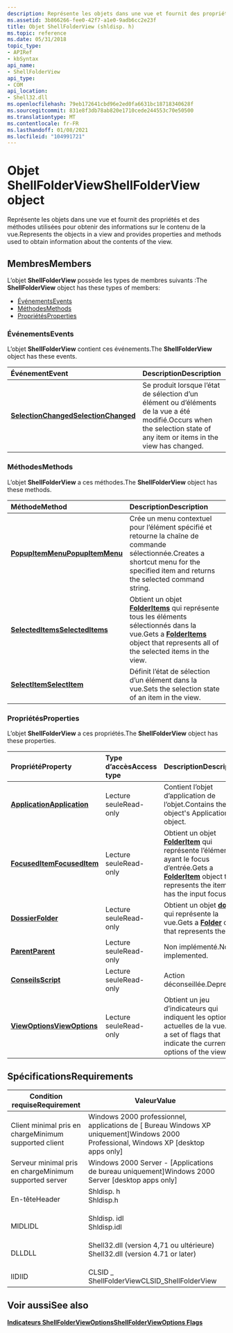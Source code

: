 ```yaml
---
description: Représente les objets dans une vue et fournit des propriétés et des méthodes utilisées pour obtenir des informations sur le contenu de la vue.
ms.assetid: 3b866266-fee0-42f7-a1e0-9adb6cc2e23f
title: Objet ShellFolderView (shldisp. h)
ms.topic: reference
ms.date: 05/31/2018
topic_type:
- APIRef
- kbSyntax
api_name:
- ShellFolderView
api_type:
- COM
api_location:
- Shell32.dll
ms.openlocfilehash: 79eb172641cbd96e2ed0fa6631bc18718340628f
ms.sourcegitcommit: 831e8f3db78ab820e1710cede244553c70e50500
ms.translationtype: MT
ms.contentlocale: fr-FR
ms.lasthandoff: 01/08/2021
ms.locfileid: "104991721"
---
```

# <a name="shellfolderview-object"></a><span data-ttu-id="d1882-103">Objet ShellFolderView</span><span class="sxs-lookup"><span data-stu-id="d1882-103">ShellFolderView object</span></span>

<span data-ttu-id="d1882-104">Représente les objets dans une vue et fournit des propriétés et des méthodes utilisées pour obtenir des informations sur le contenu de la vue.</span><span class="sxs-lookup"><span data-stu-id="d1882-104">Represents the objects in a view and provides properties and methods used to obtain information about the contents of the view.</span></span>

## <a name="members"></a><span data-ttu-id="d1882-105">Membres</span><span class="sxs-lookup"><span data-stu-id="d1882-105">Members</span></span>

<span data-ttu-id="d1882-106">L’objet **ShellFolderView** possède les types de membres suivants :</span><span class="sxs-lookup"><span data-stu-id="d1882-106">The **ShellFolderView** object has these types of members:</span></span>

-   [<span data-ttu-id="d1882-107">Événements</span><span class="sxs-lookup"><span data-stu-id="d1882-107">Events</span></span>](#events)
-   [<span data-ttu-id="d1882-108">Méthodes</span><span class="sxs-lookup"><span data-stu-id="d1882-108">Methods</span></span>](#methods)
-   [<span data-ttu-id="d1882-109">Propriétés</span><span class="sxs-lookup"><span data-stu-id="d1882-109">Properties</span></span>](#properties)

### <a name="events"></a><span data-ttu-id="d1882-110">Événements</span><span class="sxs-lookup"><span data-stu-id="d1882-110">Events</span></span>

<span data-ttu-id="d1882-111">L’objet **ShellFolderView** contient ces événements.</span><span class="sxs-lookup"><span data-stu-id="d1882-111">The **ShellFolderView** object has these events.</span></span>



| <span data-ttu-id="d1882-112">Événement</span><span class="sxs-lookup"><span data-stu-id="d1882-112">Event</span></span>                                                        | <span data-ttu-id="d1882-113">Description</span><span class="sxs-lookup"><span data-stu-id="d1882-113">Description</span></span>                                                                              |
|:-------------------------------------------------------------|:-----------------------------------------------------------------------------------------|
| [<span data-ttu-id="d1882-114">**SelectionChanged**</span><span class="sxs-lookup"><span data-stu-id="d1882-114">**SelectionChanged**</span></span>](shellfolderview-selectionchanged.md) | <span data-ttu-id="d1882-115">Se produit lorsque l’état de sélection d’un élément ou d’éléments de la vue a été modifié.</span><span class="sxs-lookup"><span data-stu-id="d1882-115">Occurs when the selection state of any item or items in the view has changed.</span></span><br/> |



 

### <a name="methods"></a><span data-ttu-id="d1882-116">Méthodes</span><span class="sxs-lookup"><span data-stu-id="d1882-116">Methods</span></span>

<span data-ttu-id="d1882-117">L’objet **ShellFolderView** a ces méthodes.</span><span class="sxs-lookup"><span data-stu-id="d1882-117">The **ShellFolderView** object has these methods.</span></span>



| <span data-ttu-id="d1882-118">Méthode</span><span class="sxs-lookup"><span data-stu-id="d1882-118">Method</span></span>                                                 | <span data-ttu-id="d1882-119">Description</span><span class="sxs-lookup"><span data-stu-id="d1882-119">Description</span></span>                                                                                                        |
|:-------------------------------------------------------|:-------------------------------------------------------------------------------------------------------------------|
| [<span data-ttu-id="d1882-120">**PopupItemMenu**</span><span class="sxs-lookup"><span data-stu-id="d1882-120">**PopupItemMenu**</span></span>](shellfolderview-popupitemmenu.md) | <span data-ttu-id="d1882-121">Crée un menu contextuel pour l’élément spécifié et retourne la chaîne de commande sélectionnée.</span><span class="sxs-lookup"><span data-stu-id="d1882-121">Creates a shortcut menu for the specified item and returns the selected command string.</span></span><br/>                 |
| [<span data-ttu-id="d1882-122">**SelectedItems**</span><span class="sxs-lookup"><span data-stu-id="d1882-122">**SelectedItems**</span></span>](shellfolderview-selecteditems.md) | <span data-ttu-id="d1882-123">Obtient un objet [**FolderItems**](folderitems.md) qui représente tous les éléments sélectionnés dans la vue.</span><span class="sxs-lookup"><span data-stu-id="d1882-123">Gets a [**FolderItems**](folderitems.md) object that represents all of the selected items in the view.</span></span><br/> |
| [<span data-ttu-id="d1882-124">**SelectItem**</span><span class="sxs-lookup"><span data-stu-id="d1882-124">**SelectItem**</span></span>](shellfolderview-selectitem.md)       | <span data-ttu-id="d1882-125">Définit l’état de sélection d’un élément dans la vue.</span><span class="sxs-lookup"><span data-stu-id="d1882-125">Sets the selection state of an item in the view.</span></span><br/>                                                        |



 

### <a name="properties"></a><span data-ttu-id="d1882-126">Propriétés</span><span class="sxs-lookup"><span data-stu-id="d1882-126">Properties</span></span>

<span data-ttu-id="d1882-127">L’objet **ShellFolderView** a ces propriétés.</span><span class="sxs-lookup"><span data-stu-id="d1882-127">The **ShellFolderView** object has these properties.</span></span>



| <span data-ttu-id="d1882-128">Propriété</span><span class="sxs-lookup"><span data-stu-id="d1882-128">Property</span></span>                                                      | <span data-ttu-id="d1882-129">Type d’accès</span><span class="sxs-lookup"><span data-stu-id="d1882-129">Access type</span></span>          | <span data-ttu-id="d1882-130">Description</span><span class="sxs-lookup"><span data-stu-id="d1882-130">Description</span></span>                                                                                                  |
|:--------------------------------------------------------------|:---------------------|:-------------------------------------------------------------------------------------------------------------|
| [<span data-ttu-id="d1882-131">**Application**</span><span class="sxs-lookup"><span data-stu-id="d1882-131">**Application**</span></span>](shellfolderview-application.md)<br/> | <span data-ttu-id="d1882-132">Lecture seule</span><span class="sxs-lookup"><span data-stu-id="d1882-132">Read-only</span></span><br/> | <span data-ttu-id="d1882-133">Contient l’objet d’application de l’objet.</span><span class="sxs-lookup"><span data-stu-id="d1882-133">Contains the object's Application object.</span></span><br/>                                                         |
| [<span data-ttu-id="d1882-134">**FocusedItem**</span><span class="sxs-lookup"><span data-stu-id="d1882-134">**FocusedItem**</span></span>](shellfolderview-focuseditem.md)<br/> | <span data-ttu-id="d1882-135">Lecture seule</span><span class="sxs-lookup"><span data-stu-id="d1882-135">Read-only</span></span><br/> | <span data-ttu-id="d1882-136">Obtient un objet [**FolderItem**](folderitem.md) qui représente l’élément ayant le focus d’entrée.</span><span class="sxs-lookup"><span data-stu-id="d1882-136">Gets a [**FolderItem**](folderitem.md) object that represents the item that has the input focus.</span></span><br/> |
| [<span data-ttu-id="d1882-137">**Dossier**</span><span class="sxs-lookup"><span data-stu-id="d1882-137">**Folder**</span></span>](shellfolderview-folder.md)<br/>           | <span data-ttu-id="d1882-138">Lecture seule</span><span class="sxs-lookup"><span data-stu-id="d1882-138">Read-only</span></span><br/> | <span data-ttu-id="d1882-139">Obtient un objet [**dossier**](folder.md) qui représente la vue.</span><span class="sxs-lookup"><span data-stu-id="d1882-139">Gets a [**Folder**](folder.md) object that represents the view.</span></span><br/>                                  |
| [<span data-ttu-id="d1882-140">**Parent**</span><span class="sxs-lookup"><span data-stu-id="d1882-140">**Parent**</span></span>](shellfolderview-parent.md)<br/>           | <span data-ttu-id="d1882-141">Lecture seule</span><span class="sxs-lookup"><span data-stu-id="d1882-141">Read-only</span></span><br/> | <span data-ttu-id="d1882-142">Non implémenté.</span><span class="sxs-lookup"><span data-stu-id="d1882-142">Not implemented.</span></span><br/>                                                                                  |
| [<span data-ttu-id="d1882-143">**Conseils**</span><span class="sxs-lookup"><span data-stu-id="d1882-143">**Script**</span></span>](shellfolderview-script.md)<br/>           | <span data-ttu-id="d1882-144">Lecture seule</span><span class="sxs-lookup"><span data-stu-id="d1882-144">Read-only</span></span><br/> | <span data-ttu-id="d1882-145">Action déconseillée.</span><span class="sxs-lookup"><span data-stu-id="d1882-145">Deprecated.</span></span><br/>                                                                                       |
| [<span data-ttu-id="d1882-146">**ViewOptions**</span><span class="sxs-lookup"><span data-stu-id="d1882-146">**ViewOptions**</span></span>](shellfolderview-viewoptions.md)<br/> | <span data-ttu-id="d1882-147">Lecture seule</span><span class="sxs-lookup"><span data-stu-id="d1882-147">Read-only</span></span><br/> | <span data-ttu-id="d1882-148">Obtient un jeu d’indicateurs qui indiquent les options actuelles de la vue.</span><span class="sxs-lookup"><span data-stu-id="d1882-148">Gets a set of flags that indicate the current options of the view.</span></span><br/>                                |



 

## <a name="requirements"></a><span data-ttu-id="d1882-149">Spécifications</span><span class="sxs-lookup"><span data-stu-id="d1882-149">Requirements</span></span>



| <span data-ttu-id="d1882-150">Condition requise</span><span class="sxs-lookup"><span data-stu-id="d1882-150">Requirement</span></span> | <span data-ttu-id="d1882-151">Valeur</span><span class="sxs-lookup"><span data-stu-id="d1882-151">Value</span></span> |
|-------------------------------------|----------------------------------------------------------------------------------------------------------------|
| <span data-ttu-id="d1882-152">Client minimal pris en charge</span><span class="sxs-lookup"><span data-stu-id="d1882-152">Minimum supported client</span></span><br/> | <span data-ttu-id="d1882-153">Windows 2000 professionnel, applications de \[ Bureau Windows XP uniquement\]</span><span class="sxs-lookup"><span data-stu-id="d1882-153">Windows 2000 Professional, Windows XP \[desktop apps only\]</span></span><br/>                                         |
| <span data-ttu-id="d1882-154">Serveur minimal pris en charge</span><span class="sxs-lookup"><span data-stu-id="d1882-154">Minimum supported server</span></span><br/> | <span data-ttu-id="d1882-155">Windows 2000 Server - \[Applications de bureau uniquement\]</span><span class="sxs-lookup"><span data-stu-id="d1882-155">Windows 2000 Server \[desktop apps only\]</span></span><br/>                                                           |
| <span data-ttu-id="d1882-156">En-tête</span><span class="sxs-lookup"><span data-stu-id="d1882-156">Header</span></span><br/>                   | <dl> <span data-ttu-id="d1882-157"><dt>Shldisp. h</dt></span><span class="sxs-lookup"><span data-stu-id="d1882-157"><dt>Shldisp.h</dt></span></span> </dl>                           |
| <span data-ttu-id="d1882-158">MIDL</span><span class="sxs-lookup"><span data-stu-id="d1882-158">IDL</span></span><br/>                      | <dl> <span data-ttu-id="d1882-159"><dt>Shldisp. idl</dt></span><span class="sxs-lookup"><span data-stu-id="d1882-159"><dt>Shldisp.idl</dt></span></span> </dl>                         |
| <span data-ttu-id="d1882-160">DLL</span><span class="sxs-lookup"><span data-stu-id="d1882-160">DLL</span></span><br/>                      | <dl> <span data-ttu-id="d1882-161"><dt>Shell32.dll (version 4,71 ou ultérieure)</dt></span><span class="sxs-lookup"><span data-stu-id="d1882-161"><dt>Shell32.dll (version 4.71 or later)</dt></span></span> </dl> |
| <span data-ttu-id="d1882-162">IID</span><span class="sxs-lookup"><span data-stu-id="d1882-162">IID</span></span><br/>                      | <span data-ttu-id="d1882-163">CLSID \_ ShellFolderView</span><span class="sxs-lookup"><span data-stu-id="d1882-163">CLSID\_ShellFolderView</span></span><br/>                                                                              |



## <a name="see-also"></a><span data-ttu-id="d1882-164">Voir aussi</span><span class="sxs-lookup"><span data-stu-id="d1882-164">See also</span></span>

<dl> <dt>

[<span data-ttu-id="d1882-165">**Indicateurs ShellFolderViewOptions**</span><span class="sxs-lookup"><span data-stu-id="d1882-165">**ShellFolderViewOptions Flags**</span></span>](/windows/desktop/api/Shldisp/ne-shldisp-shellfolderviewoptions)
</dt> </dl>

 

 




